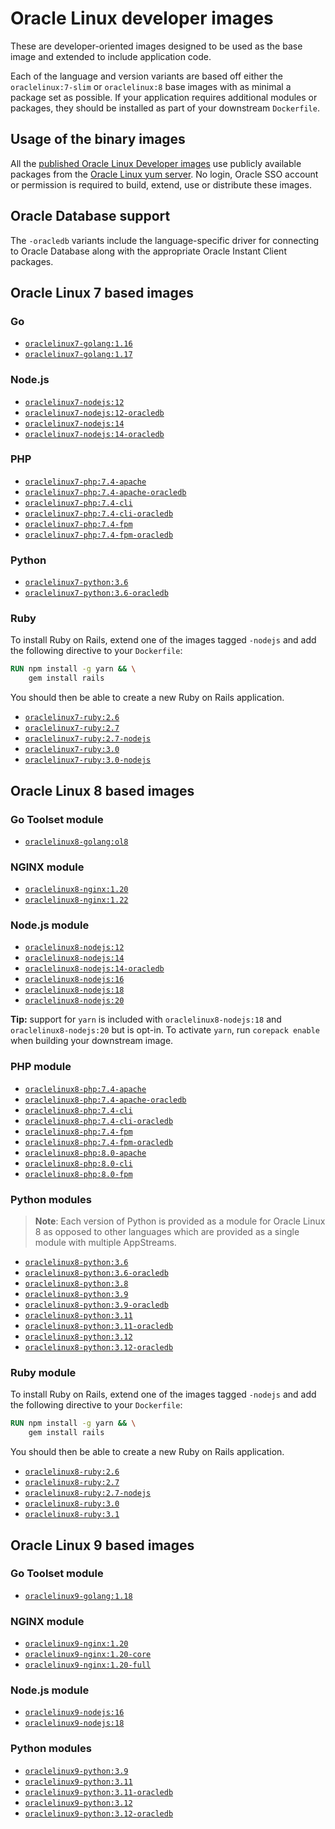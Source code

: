 # Oracle Linux developer images

These are developer-oriented images designed to be used as the base image and
extended to include application code.

Each of the language and version variants are based off either the
`oraclelinux:7-slim` or `oraclelinux:8` base images with as minimal a
package set as possible. If your application requires additional modules or
packages, they should be installed as part of your downstream `Dockerfile`.

## Usage of the binary images

All the [published Oracle Linux Developer images][1] use publicly available
packages from the [Oracle Linux yum server][2]. No login, Oracle SSO account or
permission is required to build, extend, use or distribute these images.

## Oracle Database support

The `-oracledb` variants include the language-specific driver for connecting to
Oracle Database along with the appropriate Oracle Instant Client packages.

## Oracle Linux 7 based images

### Go

* [`oraclelinux7-golang:1.16`](oraclelinux7/golang/1.16/Dockerfile)
* [`oraclelinux7-golang:1.17`](oraclelinux7/golang/1.17/Dockerfile)

### Node.js

* [`oraclelinux7-nodejs:12`](oraclelinux7/nodejs/12/Dockerfile)
* [`oraclelinux7-nodejs:12-oracledb`](oraclelinux7/nodejs/12-oracledb/Dockerfile)
* [`oraclelinux7-nodejs:14`](oraclelinux7/nodejs/14/Dockerfile)
* [`oraclelinux7-nodejs:14-oracledb`](oraclelinux7/nodejs/14-oracledb/Dockerfile)

### PHP

* [`oraclelinux7-php:7.4-apache`](oraclelinux7/php/7.4-apache/Dockerfile)
* [`oraclelinux7-php:7.4-apache-oracledb`](oraclelinux7/php/7.4-apache-oracledb/Dockerfile)
* [`oraclelinux7-php:7.4-cli`](oraclelinux7/php/7.4-cli/Dockerfile)
* [`oraclelinux7-php:7.4-cli-oracledb`](oraclelinux7/php/7.4-cli-oracledb/Dockerfile)
* [`oraclelinux7-php:7.4-fpm`](oraclelinux7/php/7.4-fpm/Dockerfile)
* [`oraclelinux7-php:7.4-fpm-oracledb`](oraclelinux7/php/7.4-fpm-oracledb/Dockerfile)

### Python

* [`oraclelinux7-python:3.6`](oraclelinux7/python/3.6/Dockerfile)
* [`oraclelinux7-python:3.6-oracledb`](oraclelinux7/python/3.6-oracledb/Dockerfile)

### Ruby

To install Ruby on Rails, extend one of the images tagged `-nodejs` and add the
following directive to your `Dockerfile`:

```dockerfile
RUN npm install -g yarn && \
    gem install rails
```

You should then be able to create a new Ruby on Rails application.

* [`oraclelinux7-ruby:2.6`](oraclelinux7/ruby/2.6/Dockerfile)
* [`oraclelinux7-ruby:2.7`](oraclelinux7/ruby/2.7/Dockerfile)
* [`oraclelinux7-ruby:2.7-nodejs`](oraclelinux7/ruby/2.7-nodejs/Dockerfile)
* [`oraclelinux7-ruby:3.0`](oraclelinux7/ruby/3.0/Dockerfile)
* [`oraclelinux7-ruby:3.0-nodejs`](oraclelinux7/ruby/3.0-nodejs/Dockerfile)

## Oracle Linux 8 based images

### Go Toolset module

* [`oraclelinux8-golang:ol8`](oraclelinux8/golang/ol8/Dockerfile)

### NGINX module

* [`oraclelinux8-nginx:1.20`](oraclelinux8/nginx/1.20/Dockerfile)
* [`oraclelinux8-nginx:1.22`](oraclelinux8/nginx/1.22/Dockerfile)

### Node.js module

* [`oraclelinux8-nodejs:12`](oraclelinux8/nodejs/12/Dockerfile)
* [`oraclelinux8-nodejs:14`](oraclelinux8/nodejs/14/Dockerfile)
* [`oraclelinux8-nodejs:14-oracledb`](oraclelinux8/nodejs/14-oracledb/Dockerfile)
* [`oraclelinux8-nodejs:16`](oraclelinux8/nodejs/16/Dockerfile)
* [`oraclelinux8-nodejs:18`](oraclelinux8/nodejs/18/Dockerfile)
* [`oraclelinux8-nodejs:20`](oraclelinux8/nodejs/20/Dockerfile)

**Tip:** support for `yarn` is included with `oraclelinux8-nodejs:18` and `oraclelinux8-nodejs:20` but is
opt-in. To activate `yarn`, run `corepack enable` when building your downstream image.

### PHP module

* [`oraclelinux8-php:7.4-apache`](oraclelinux8/php/7.4-apache/Dockerfile)
* [`oraclelinux8-php:7.4-apache-oracledb`](oraclelinux8/php/7.4-apache-oracledb/Dockerfile)
* [`oraclelinux8-php:7.4-cli`](oraclelinux8/php/7.4-cli/Dockerfile)
* [`oraclelinux8-php:7.4-cli-oracledb`](oraclelinux8/php/7.4-cli-oracledb/Dockerfile)
* [`oraclelinux8-php:7.4-fpm`](oraclelinux8/php/7.4-fpm/Dockerfile)
* [`oraclelinux8-php:7.4-fpm-oracledb`](oraclelinux8/php/7.4-fpm-oracledb/Dockerfile)
* [`oraclelinux8-php:8.0-apache`](oraclelinux8/php/8.0-apache/Dockerfile)
* [`oraclelinux8-php:8.0-cli`](oraclelinux8/php/8.0-cli/Dockerfile)
* [`oraclelinux8-php:8.0-fpm`](oraclelinux8/php/8.0-fpm/Dockerfile)

### Python modules

> **Note**: Each version of Python is provided as a module for Oracle
> Linux 8 as opposed to other languages which are provided as a single module
> with multiple AppStreams.

* [`oraclelinux8-python:3.6`](oraclelinux8/python/3.6/Dockerfile)
* [`oraclelinux8-python:3.6-oracledb`](oraclelinux8/python/3.6-oracledb/Dockerfile)
* [`oraclelinux8-python:3.8`](oraclelinux8/python/3.8/Dockerfile)
* [`oraclelinux8-python:3.9`](oraclelinux8/python/3.9/Dockerfile)
* [`oraclelinux8-python:3.9-oracledb`](oraclelinux8/python/3.9-oracledb/Dockerfile)
* [`oraclelinux8-python:3.11`](oraclelinux8/python/3.11/Dockerfile)
* [`oraclelinux8-python:3.11-oracledb`](oraclelinux8/python/3.11-oracledb/Dockerfile)
* [`oraclelinux8-python:3.12`](oraclelinux8/python/3.12/Dockerfile)
* [`oraclelinux8-python:3.12-oracledb`](oraclelinux8/python/3.12-oracledb/Dockerfile)

### Ruby module

To install Ruby on Rails, extend one of the images tagged `-nodejs` and add the
following directive to your `Dockerfile`:

```dockerfile
RUN npm install -g yarn && \
    gem install rails
```

You should then be able to create a new Ruby on Rails application.

* [`oraclelinux8-ruby:2.6`](oraclelinux8/ruby/2.6/Dockerfile)
* [`oraclelinux8-ruby:2.7`](oraclelinux8/ruby/2.7/Dockerfile)
* [`oraclelinux8-ruby:2.7-nodejs`](oraclelinux8/ruby/2.7-nodejs/Dockerfile)
* [`oraclelinux8-ruby:3.0`](oraclelinux8/ruby/3.0/Dockerfile)
* [`oraclelinux8-ruby:3.1`](oraclelinux8/ruby/3.1/Dockerfile)

## Oracle Linux 9 based images

### Go Toolset module

* [`oraclelinux9-golang:1.18`](oraclelinux9/golang/1.18/Dockerfile)

### NGINX module

* [`oraclelinux9-nginx:1.20`](oraclelinux9/nginx/1.20/Dockerfile)
* [`oraclelinux9-nginx:1.20-core`](oraclelinux9/nginx/1.20-core/Dockerfile)
* [`oraclelinux9-nginx:1.20-full`](oraclelinux9/nginx/1.20-full/Dockerfile)

### Node.js module

* [`oraclelinux9-nodejs:16`](oraclelinux9/nodejs/16/Dockerfile)
* [`oraclelinux9-nodejs:18`](oraclelinux9/nodejs/18/Dockerfile)

### Python modules

* [`oraclelinux9-python:3.9`](oraclelinux9/python/3.9/Dockerfile)
* [`oraclelinux9-python:3.11`](oraclelinux9/python/3.11/Dockerfile)
* [`oraclelinux9-python:3.11-oracledb`](oraclelinux9/python/3.11-oracledb/Dockerfile)
* [`oraclelinux9-python:3.12`](oraclelinux9/python/3.12/Dockerfile)
* [`oraclelinux9-python:3.12-oracledb`](oraclelinux9/python/3.12-oracledb/Dockerfile)


[1]: https://github.com/orgs/oracle/packages?repo_name=docker-images
[2]: https://yum.oracle.com
